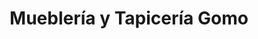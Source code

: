 ---
title: "Mueblería y Tapicería Gomo"
url: /san-isidro/muebleria-y-tapiceria-gomo/
shop: Allgemein
---